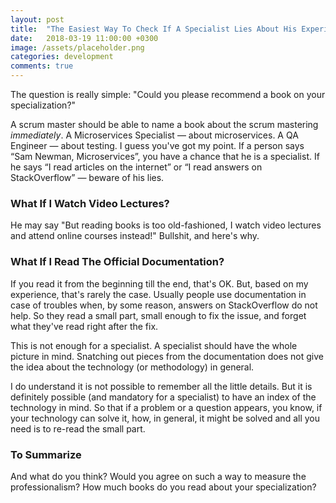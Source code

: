 ```yaml
---
layout: post
title:  "The Easiest Way To Check If A Specialist Lies About His Experience"
date:   2018-03-19 11:00:00 +0300
image: /assets/placeholder.png
categories: development
comments: true
---
```


The question is really simple: "Could you please recommend a book on your specialization?"

A scrum master should be able to name a book about the scrum mastering _immediately_. A Microservices Specialist — about microservices. A QA Engineer — about testing. I guess you've got my point. If a person says “Sam Newman, Microservices”, you have a chance that he is a specialist. If he says “I read articles on the internet” or “I read answers on StackOverflow” — beware of his lies.

### What If I Watch Video Lectures?

He may say "But reading books is too old-fashioned, I watch video lectures and attend online courses instead!" Bullshit, and here's why.

### What If I Read The Official Documentation?

If you read it from the beginning till the end, that's OK. But, based on my experience, that's rarely the case. Usually people use documentation in case of troubles when, by some reason, answers on StackOverflow do not help. So they read a small part, small enough to fix the issue, and forget what they've read right after the fix.

This is not enough for a specialist. A specialist should have the whole picture in mind. Snatching out pieces from the documentation does not give the idea about the technology (or methodology) in general.

I do understand it is not possible to remember all the little details. But it is definitely possible (and mandatory for a specialist) to have an index of the technology in mind. So that if a problem or a question appears, you know, if your technology can solve it, how, in general, it might be solved and all you need is to re-read the small part.

### To Summarize

And what do you think? Would you agree on such a way to measure the professionalism? How much books do you read about your specialization?